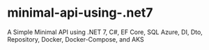 # minimal-api-using-.net7
A Simple Minimal API using .NET 7, C#, EF Core, SQL Azure, DI, Dto, Repository, Docker, Docker-Compose, and AKS
